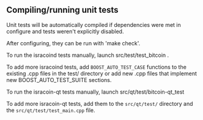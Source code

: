 Compiling/running unit tests
------------------------------------

Unit tests will be automatically compiled if dependencies were met in configure
and tests weren't explicitly disabled.

After configuring, they can be run with 'make check'.

To run the isracoind tests manually, launch src/test/test_bitcoin .

To add more isracoind tests, add `BOOST_AUTO_TEST_CASE` functions to the existing
.cpp files in the test/ directory or add new .cpp files that
implement new BOOST_AUTO_TEST_SUITE sections.

To run the isracoin-qt tests manually, launch src/qt/test/bitcoin-qt_test

To add more isracoin-qt tests, add them to the `src/qt/test/` directory and
the `src/qt/test/test_main.cpp` file.
